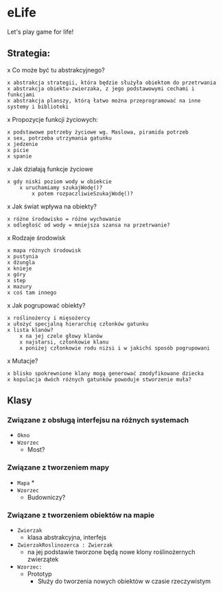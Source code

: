 # eLife
Let's play game for life!

## Strategia:

x Co może być tu abstrakcyjnego?

	x abstrakcja strategii, która będzie służyła obiektom do przetrwania
	x abstrakcja obiektu-zwierzaka, z jego podstawowymi cechami i funkcjami
	x abstrakcja planszy, którą łatwo można przeprogramować na inne systemy i biblioteki
	
x Propozycje funkcji życiowych:

	x podstawowe potrzeby życiowe wg. Maslowa, piramida potrzeb	
	x sex, potrzeba utrzymania gatunku
	x jedzenie
	x picie
	x spanie
	
x Jak działają funkcje życiowe

	x gdy niski poziom wody w obiekcie
		x uruchamiamy szukajWodę()?
			x potem rozpaczliwieSzukajWodę()?

x Jak świat wpływa na obiekty?
	
	x różne środowisko = różne wychowanie
	x odległość od wody = mniejsza szansa na przetrwanie?

x Rodzaje środowisk

	x mapa różnych środowisk
	x pustynia
	x dżungla
	x knieje
	x góry
	x step
	x mazury
	x coś tam innego

x Jak pogrupować obiekty?

	x roślinożercy i mięsożercy
 	x ułożyć specjalną hierarchię członków gatunku
	x lista klanów? 
		x na jej czele głowy klanów
		x najstarsi, członkowie klanu
		x poniżej członkowie rodu niżsi i w jakichś sposób pogrupowani

x Mutacje?
	
	x blisko spokrewnione klany mogą generować zmodyfikowane dziecka
	x kopulacja dwóch różnych gatunków powoduje stworzenie muła?

## Klasy
### Związane z obsługą interfejsu na różnych systemach

* `Okno`
* `Wzorzec`
	* Most?
	
### Związane z tworzeniem mapy

* `Mapa`
	* 
* `Wzorzec`
	* Budowniczy?
	
### Związane z tworzeniem obiektów na mapie

* `Zwierzak`
	* klasa abstrakcyjna, interfejs
* `ZwierzakRoslinozerca : Zwierzak`
	* na jej podstawie tworzone będą nowe klony roślinożernych zwierzątek
* `Wzorzec:` 
	* Prototyp
		* Służy do tworzenia nowych obiektów w czasie rzeczywistym
